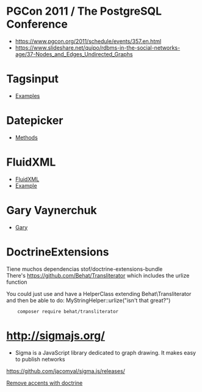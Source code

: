 # PGCon 2011 / The PostgreSQL Conference
 - https://www.pgcon.org/2011/schedule/events/357.en.html
 - https://www.slideshare.net/quipo/rdbms-in-the-social-networks-age/37-Nodes_and_Edges_Undirected_Graphs

# Tagsinput
 - [Examples](http://bootstrap-tagsinput.github.io/bootstrap-tagsinput/examples/)

# Datepicker
 - [Methods](https://bootstrap-datepicker.readthedocs.io/en/latest/methods.html)

# FluidXML
 - [FluidXML](https://github.com/servo-php/fluidxml)
 - [Example](https://github.com/servo-php/fluidxml/blob/master/documents/Examples/00_Intro.php)

# Gary Vaynerchuk
 - [Gary](https://www.garyvaynerchuk.com/)
 
# DoctrineExtensions     
  Tiene muchos dependencias stof/doctrine-extensions-bundle  
  There's https://github.com/Behat/Transliterator which includes the urlize function 

  You could just use and have a HelperClass extending Behat\Transliterator 
  and then be able to do: MyStringHelper::urlize("isn't that great?")
   
		composer require behat/transliterator
  

# http://sigmajs.org/
 - Sigma is a JavaScript library dedicated to graph drawing. It makes easy to publish networks

  https://github.com/jacomyal/sigma.js/releases/
    
  [Remove accents with doctrine](http://usualcarrot.com/how-to-remove-accents-in-php)
  
  
  
  

